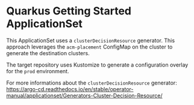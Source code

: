 # Quarkus Getting Started ApplicationSet

This ApplicationSet uses a `clusterDecisionResource` generator. This approach leverages the 
`acm-placement` ConfigMap on the cluster to generate the destination clusters.

The target repository uses Kustomize to generate a configuration overlay for the `prod` environment.

For more informations about the `clusterDecisionResource` generator: https://argo-cd.readthedocs.io/en/stable/operator-manual/applicationset/Generators-Cluster-Decision-Resource/


